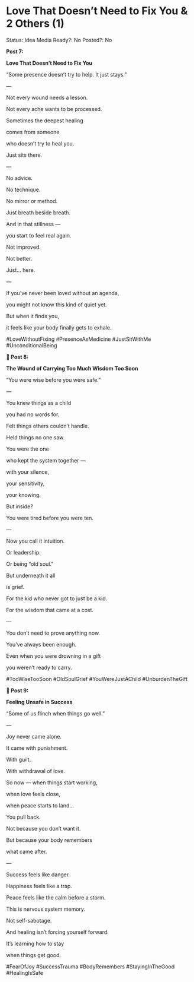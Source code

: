 # Love That Doesn’t Need to Fix You & 2 Others (1)

Status: Idea
Media Ready?: No
Posted?: No

**Post 7:**

**Love That Doesn’t Need to Fix You**

“Some presence doesn’t try to help. It just stays.”

—

Not every wound needs a lesson.

Not every ache wants to be processed.

Sometimes the deepest healing

comes from someone

who doesn’t try to heal you.

Just sits there.

—

No advice.

No technique.

No mirror or method.

Just breath beside breath.

And in that stillness —

you start to feel real again.

Not improved.

Not better.

Just… here.

—

If you’ve never been loved without an agenda,

you might not know this kind of quiet yet.

But when it finds you,

it feels like your body finally gets to exhale.

#LoveWithoutFixing #PresenceAsMedicine #JustSitWithMe #UnconditionalBeing

**📿 Post 8:**

**The Wound of Carrying Too Much Wisdom Too Soon**

“You were wise before you were safe.”

—

You knew things as a child

you had no words for.

Felt things others couldn’t handle.

Held things no one saw.

You were the one

who kept the system together —

with your silence,

your sensitivity,

your knowing.

But inside?

You were tired before you were ten.

—

Now you call it intuition.

Or leadership.

Or being “old soul.”

But underneath it all

is grief.

For the kid who never got to just be a kid.

For the wisdom that came at a cost.

—

You don’t need to prove anything now.

You’ve always been enough.

Even when you were drowning in a gift

you weren’t ready to carry.

#TooWiseTooSoon #OldSoulGrief #YouWereJustAChild #UnburdenTheGift

**📿 Post 9:**

**Feeling Unsafe in Success**

“Some of us flinch when things go well.”

—

Joy never came alone.

It came with punishment.

With guilt.

With withdrawal of love.

So now — when things start working,

when love feels close,

when peace starts to land…

You pull back.

Not because you don’t want it.

But because your body remembers

what came after.

—

Success feels like danger.

Happiness feels like a trap.

Peace feels like the calm before a storm.

This is nervous system memory.

Not self-sabotage.

And healing isn’t forcing yourself forward.

It’s learning how to stay

when things get good.

#FearOfJoy #SuccessTrauma #BodyRemembers #StayingInTheGood #HealingIsSafe